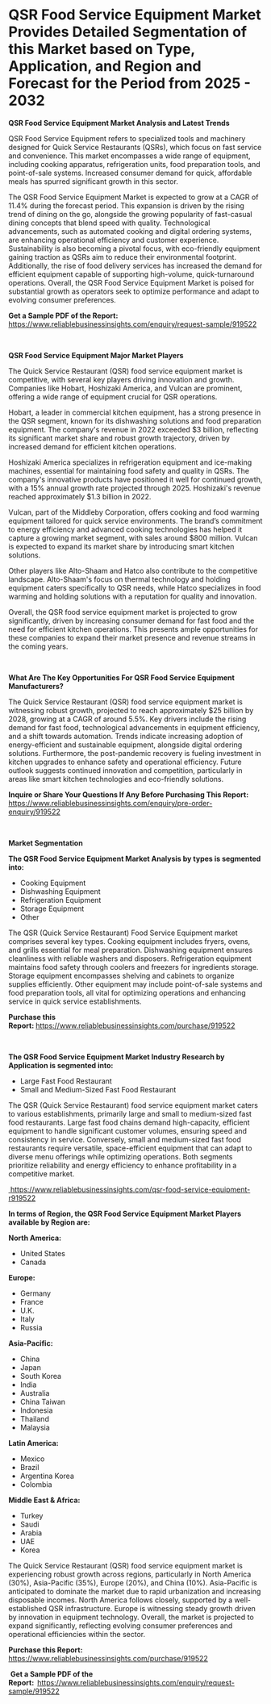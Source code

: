 <p><h1>QSR Food Service Equipment Market Provides Detailed Segmentation of this Market based on Type, Application, and Region and Forecast for the Period from 2025 - 2032</h1></p><p><strong>QSR Food Service Equipment Market Analysis and Latest Trends</strong></p>
<p><p>QSR Food Service Equipment refers to specialized tools and machinery designed for Quick Service Restaurants (QSRs), which focus on fast service and convenience. This market encompasses a wide range of equipment, including cooking apparatus, refrigeration units, food preparation tools, and point-of-sale systems. Increased consumer demand for quick, affordable meals has spurred significant growth in this sector.</p><p>The QSR Food Service Equipment Market is expected to grow at a CAGR of 11.4% during the forecast period. This expansion is driven by the rising trend of dining on the go, alongside the growing popularity of fast-casual dining concepts that blend speed with quality. Technological advancements, such as automated cooking and digital ordering systems, are enhancing operational efficiency and customer experience. Sustainability is also becoming a pivotal focus, with eco-friendly equipment gaining traction as QSRs aim to reduce their environmental footprint. Additionally, the rise of food delivery services has increased the demand for efficient equipment capable of supporting high-volume, quick-turnaround operations. Overall, the QSR Food Service Equipment Market is poised for substantial growth as operators seek to optimize performance and adapt to evolving consumer preferences.</p></p>
<p><strong>Get a Sample PDF of the Report:&nbsp;</strong> <a href="https://www.reliablebusinessinsights.com/enquiry/request-sample/919522?utm_campaign=2750&utm_medium=2&utm_source=Github&utm_content=ia&utm_term=18042025&utm_id=qsr-food-service-equipment">https://www.reliablebusinessinsights.com/enquiry/request-sample/919522</a></p>
<p>&nbsp;</p>
<p><strong>QSR Food Service Equipment Major Market Players</strong></p>
<p><p>The Quick Service Restaurant (QSR) food service equipment market is competitive, with several key players driving innovation and growth. Companies like Hobart, Hoshizaki America, and Vulcan are prominent, offering a wide range of equipment crucial for QSR operations.</p><p>Hobart, a leader in commercial kitchen equipment, has a strong presence in the QSR segment, known for its dishwashing solutions and food preparation equipment. The company's revenue in 2022 exceeded $3 billion, reflecting its significant market share and robust growth trajectory, driven by increased demand for efficient kitchen operations.</p><p>Hoshizaki America specializes in refrigeration equipment and ice-making machines, essential for maintaining food safety and quality in QSRs. The company's innovative products have positioned it well for continued growth, with a 15% annual growth rate projected through 2025. Hoshizaki's revenue reached approximately $1.3 billion in 2022.</p><p>Vulcan, part of the Middleby Corporation, offers cooking and food warming equipment tailored for quick service environments. The brand’s commitment to energy efficiency and advanced cooking technologies has helped it capture a growing market segment, with sales around $800 million. Vulcan is expected to expand its market share by introducing smart kitchen solutions.</p><p>Other players like Alto-Shaam and Hatco also contribute to the competitive landscape. Alto-Shaam's focus on thermal technology and holding equipment caters specifically to QSR needs, while Hatco specializes in food warming and holding solutions with a reputation for quality and innovation.</p><p>Overall, the QSR food service equipment market is projected to grow significantly, driven by increasing consumer demand for fast food and the need for efficient kitchen operations. This presents ample opportunities for these companies to expand their market presence and revenue streams in the coming years.</p></p>
<p>&nbsp;</p>
<p><strong>What Are The Key Opportunities For QSR Food Service Equipment Manufacturers?</strong></p>
<p><p>The Quick Service Restaurant (QSR) food service equipment market is witnessing robust growth, projected to reach approximately $25 billion by 2028, growing at a CAGR of around 5.5%. Key drivers include the rising demand for fast food, technological advancements in equipment efficiency, and a shift towards automation. Trends indicate increasing adoption of energy-efficient and sustainable equipment, alongside digital ordering solutions. Furthermore, the post-pandemic recovery is fueling investment in kitchen upgrades to enhance safety and operational efficiency. Future outlook suggests continued innovation and competition, particularly in areas like smart kitchen technologies and eco-friendly solutions.</p></p>
<p><strong>Inquire or Share Your Questions If Any Before Purchasing This Report:</strong> <a href="https://www.reliablebusinessinsights.com/enquiry/pre-order-enquiry/919522?utm_campaign=2750&utm_medium=2&utm_source=Github&utm_content=ia&utm_term=18042025&utm_id=qsr-food-service-equipment">https://www.reliablebusinessinsights.com/enquiry/pre-order-enquiry/919522</a></p>
<p>&nbsp;</p>
<p><strong>Market Segmentation</strong></p>
<p><strong>The QSR Food Service Equipment Market Analysis by types is segmented into:</strong></p>
<p><ul><li>Cooking Equipment</li><li>Dishwashing Equipment</li><li>Refrigeration Equipment</li><li>Storage Equipment</li><li>Other</li></ul></p>
<p><p>The QSR (Quick Service Restaurant) Food Service Equipment market comprises several key types. Cooking equipment includes fryers, ovens, and grills essential for meal preparation. Dishwashing equipment ensures cleanliness with reliable washers and disposers. Refrigeration equipment maintains food safety through coolers and freezers for ingredients storage. Storage equipment encompasses shelving and cabinets to organize supplies efficiently. Other equipment may include point-of-sale systems and food preparation tools, all vital for optimizing operations and enhancing service in quick service establishments.</p></p>
<p><strong>Purchase this Report:&nbsp;</strong><a href="https://www.reliablebusinessinsights.com/purchase/919522?utm_campaign=2750&utm_medium=2&utm_source=Github&utm_content=ia&utm_term=18042025&utm_id=qsr-food-service-equipment">https://www.reliablebusinessinsights.com/purchase/919522</a></p>
<p>&nbsp;</p>
<p><strong>The QSR Food Service Equipment Market Industry Research by Application is segmented into:</strong></p>
<p><ul><li>Large Fast Food Restaurant</li><li>Small and Medium-Sized Fast Food Restaurant</li></ul></p>
<p><p>The QSR (Quick Service Restaurant) food service equipment market caters to various establishments, primarily large and small to medium-sized fast food restaurants. Large fast food chains demand high-capacity, efficient equipment to handle significant customer volumes, ensuring speed and consistency in service. Conversely, small and medium-sized fast food restaurants require versatile, space-efficient equipment that can adapt to diverse menu offerings while optimizing operations. Both segments prioritize reliability and energy efficiency to enhance profitability in a competitive market.</p></p>
<p><a href="https://www.reliablebusinessinsights.com/qsr-food-service-equipment-r919522?utm_campaign=2750&utm_medium=2&utm_source=Github&utm_content=ia&utm_term=18042025&utm_id=qsr-food-service-equipment">&nbsp;https://www.reliablebusinessinsights.com/qsr-food-service-equipment-r919522</a></p>
<p><strong>In terms of Region, the QSR Food Service Equipment Market Players available by Region are:</strong></p>
<p>
    <p> <strong> North America: </strong>
        <ul>
            <li>United States</li>
            <li>Canada</li>
        </ul>
        </p> 
    <p> <strong> Europe: </strong>
        <ul>
            <li>Germany</li>
            <li>France</li>
            <li>U.K.</li>
            <li>Italy</li>
            <li>Russia</li>
        </ul>
        </p> 
    <p> <strong> Asia-Pacific: </strong>
        <ul>
            <li>China</li>
            <li>Japan</li>
            <li>South Korea</li>
            <li>India</li>
            <li>Australia</li>
            <li>China Taiwan</li>
            <li>Indonesia</li>
            <li>Thailand</li>
            <li>Malaysia</li>
        </ul>
        </p> 
    <p> <strong> Latin America: </strong>
        <ul>
            <li>Mexico</li>
            <li>Brazil</li>
            <li>Argentina Korea</li>
            <li>Colombia</li>
        </ul>
        </p> 
    <p> <strong> Middle East & Africa: </strong>
        <ul>
            <li>Turkey</li>
            <li>Saudi</li>
            <li>Arabia</li>
            <li>UAE</li>
            <li>Korea</li>
        </ul>
    </p>
    </p>
<p><p>The Quick Service Restaurant (QSR) food service equipment market is experiencing robust growth across regions, particularly in North America (30%), Asia-Pacific (35%), Europe (20%), and China (10%). Asia-Pacific is anticipated to dominate the market due to rapid urbanization and increasing disposable incomes. North America follows closely, supported by a well-established QSR infrastructure. Europe is witnessing steady growth driven by innovation in equipment technology. Overall, the market is projected to expand significantly, reflecting evolving consumer preferences and operational efficiencies within the sector.</p></p>
<p><strong>Purchase this Report: </strong><a href="https://www.reliablebusinessinsights.com/purchase/919522?utm_campaign=2750&utm_medium=2&utm_source=Github&utm_content=ia&utm_term=18042025&utm_id=qsr-food-service-equipment">https://www.reliablebusinessinsights.com/purchase/919522</a></p>
<p>&nbsp;<strong>Get a Sample PDF of the Report:&nbsp;&nbsp;</strong><a href="https://www.reliablebusinessinsights.com/enquiry/request-sample/919522?utm_campaign=2750&utm_medium=2&utm_source=Github&utm_content=ia&utm_term=18042025&utm_id=qsr-food-service-equipment">https://www.reliablebusinessinsights.com/enquiry/request-sample/919522</a></p>
<p><strong></strong></p>
<p><p></p><p></p><p></p></p>